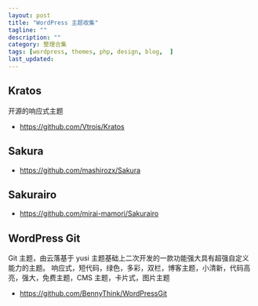 ```yaml
---
layout: post
title: "WordPress 主题收集"
tagline: ""
description: ""
category: 整理合集
tags: [wordpress, themes, php, design, blog,  ]
last_updated:
---
```



## Kratos
开源的响应式主题

- <https://github.com/Vtrois/Kratos>


## Sakura

- <https://github.com/mashirozx/Sakura>

## Sakurairo

- <https://github.com/mirai-mamori/Sakurairo>

## WordPress Git
Git 主题，由云落基于 yusi 主题基础上二次开发的一款功能强大具有超强自定义能力的主题。
响应式，短代码，绿色，多彩，双栏，博客主题，小清新，代码高亮，强大，免费主题，CMS 主题，卡片式，图片主题

- <https://github.com/BennyThink/WordPressGit>
